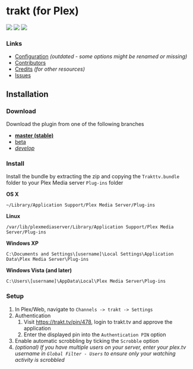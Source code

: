 # trakt (for Plex)

[![](https://img.shields.io/scrutinizer/g/fuzeman/Plex-Trakt-Scrobbler.svg?style=flat-square)]() [![](https://img.shields.io/github/issues/trakt/Plex-Trakt-Scrobbler.svg?style=flat-square)](https://github.com/trakt/Plex-Trakt-Scrobbler/issues) [![](https://img.shields.io/github/release/trakt/Plex-Trakt-Scrobbler.svg?style=flat-square)](https://github.com/trakt/Plex-Trakt-Scrobbler/releases)

### Links

 - [Configuration](https://github.com/fuzeman/Plex-Trakt-Scrobbler/wiki/Configuration) *(outdated - some options might be renamed or missing)*
 - [Contributors](https://github.com/trakt/Plex-Trakt-Scrobbler/graphs/contributors)
 - [Credits](Trakttv.bundle/CREDITS.md) *(for other resources)*
 - [Issues](https://github.com/trakt/Plex-Trakt-Scrobbler/issues)

## Installation

### Download

Download the plugin from one of the following branches

 * **[master (stable)](https://github.com/trakt/Plex-Trakt-Scrobbler/archive/master.zip)**
 * [beta](https://github.com/trakt/Plex-Trakt-Scrobbler/archive/beta.zip)
 * *[develop](https://github.com/trakt/Plex-Trakt-Scrobbler/archive/develop.zip)*

### Install

Install the bundle by extracting the zip and copying the `Trakttv.bundle` folder to your Plex Media server `Plug-ins` folder

**OS X**
```
~/Library/Application Support/Plex Media Server/Plug-ins
```

**Linux**
```
/var/lib/plexmediaserver/Library/Application Support/Plex Media Server/Plug-ins
```

**Windows XP**
```
C:\Documents and Settings\[username]\Local Settings\Application Data\Plex Media Server\Plug-ins
```

**Windows Vista (and later)**
```
C:\Users\[username]\AppData\Local\Plex Media Server\Plug-ins
```

### Setup

1. In Plex/Web, navigate to `Channels -> trakt -> Settings`
2. Authentication
    1. Visit https://trakt.tv/pin/478, login to trakt.tv and approve the application
    2. Enter the displayed pin into the ```Authentication PIN``` option
3. Enable automatic scrobbling by ticking the ```Scrobble``` option
3. *(optional) If you have multiple users on your server, enter your plex.tv username in ```Global Filter - Users``` to ensure only your watching activity is scrobbled*